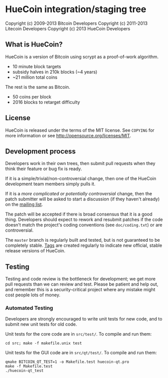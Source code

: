 HueCoin integration/staging tree
================================

Copyright (c) 2009-2013 Bitcoin Developers
Copyright (c) 2011-2013 Litecoin Developers
Copyright (c) 2013 HueCoin Developers

What is HueCoin?
----------------

HueCoin is a version of Bitcoin using scrypt as a proof-of-work algorithm.
 - 10 minute block targets
 - subsidy halves in 210k blocks (~4 years)
 - ~21 million total coins

The rest is the same as Bitcoin.
 - 50 coins per block
 - 2016 blocks to retarget difficulty

License
-------

HueCoin is released under the terms of the MIT license. See `COPYING` for more
information or see http://opensource.org/licenses/MIT.

Development process
-------------------

Developers work in their own trees, then submit pull requests when they think
their feature or bug fix is ready.

If it is a simple/trivial/non-controversial change, then one of the HueCoin
development team members simply pulls it.

If it is a *more complicated or potentially controversial* change, then the patch
submitter will be asked to start a discussion (if they haven't already) on the
[mailing list](http://sourceforge.net/mailarchive/forum.php?forum_name=bitcoin-development).

The patch will be accepted if there is broad consensus that it is a good thing.
Developers should expect to rework and resubmit patches if the code doesn't
match the project's coding conventions (see `doc/coding.txt`) or are
controversial.

The `master` branch is regularly built and tested, but is not guaranteed to be
completely stable. [Tags](https://github.com/bitcoin/bitcoin/tags) are created
regularly to indicate new official, stable release versions of HueCoin.

Testing
-------

Testing and code review is the bottleneck for development; we get more pull
requests than we can review and test. Please be patient and help out, and
remember this is a security-critical project where any mistake might cost people
lots of money.

### Automated Testing

Developers are strongly encouraged to write unit tests for new code, and to
submit new unit tests for old code.

Unit tests for the core code are in `src/test/`. To compile and run them:

    cd src; make -f makefile.unix test

Unit tests for the GUI code are in `src/qt/test/`. To compile and run them:

    qmake BITCOIN_QT_TEST=1 -o Makefile.test huecoin-qt.pro
    make -f Makefile.test
    ./huecoin-qt_test

